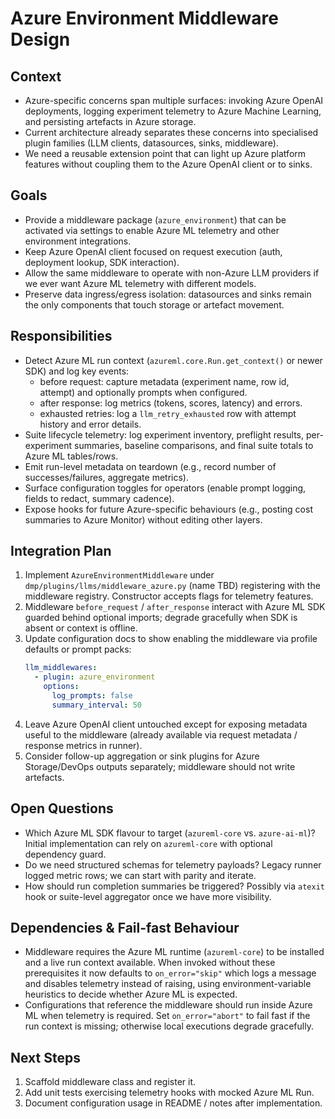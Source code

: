# Azure Environment Middleware Design

## Context
- Azure-specific concerns span multiple surfaces: invoking Azure OpenAI deployments, logging experiment telemetry to Azure Machine Learning, and persisting artefacts in Azure storage.
- Current architecture already separates these concerns into specialised plugin families (LLM clients, datasources, sinks, middleware).
- We need a reusable extension point that can light up Azure platform features without coupling them to the Azure OpenAI client or to sinks.

## Goals
- Provide a middleware package (`azure_environment`) that can be activated via settings to enable Azure ML telemetry and other environment integrations.
- Keep Azure OpenAI client focused on request execution (auth, deployment lookup, SDK interaction).
- Allow the same middleware to operate with non-Azure LLM providers if we ever want Azure ML telemetry with different models.
- Preserve data ingress/egress isolation: datasources and sinks remain the only components that touch storage or artefact movement.

## Responsibilities
- Detect Azure ML run context (`azureml.core.Run.get_context()` or newer SDK) and log key events:
  - before request: capture metadata (experiment name, row id, attempt) and optionally prompts when configured.
  - after response: log metrics (tokens, scores, latency) and errors.
  - exhausted retries: log a `llm_retry_exhausted` row with attempt history and error details.
- Suite lifecycle telemetry: log experiment inventory, preflight results, per-experiment summaries, baseline comparisons, and final suite totals to Azure ML tables/rows.
- Emit run-level metadata on teardown (e.g., record number of successes/failures, aggregate metrics).
- Surface configuration toggles for operators (enable prompt logging, fields to redact, summary cadence).
- Expose hooks for future Azure-specific behaviours (e.g., posting cost summaries to Azure Monitor) without editing other layers.

## Integration Plan
1. Implement `AzureEnvironmentMiddleware` under `dmp/plugins/llms/middleware_azure.py` (name TBD) registering with the middleware registry. Constructor accepts flags for telemetry features.
2. Middleware `before_request` / `after_response` interact with Azure ML SDK guarded behind optional imports; degrade gracefully when SDK is absent or context is offline.
3. Update configuration docs to show enabling the middleware via profile defaults or prompt packs:
   ```yaml
   llm_middlewares:
     - plugin: azure_environment
       options:
         log_prompts: false
         summary_interval: 50
   ```
4. Leave Azure OpenAI client untouched except for exposing metadata useful to the middleware (already available via request metadata / response metrics in runner).
5. Consider follow-up aggregation or sink plugins for Azure Storage/DevOps outputs separately; middleware should not write artefacts.

## Open Questions
- Which Azure ML SDK flavour to target (`azureml-core` vs. `azure-ai-ml`)? Initial implementation can rely on `azureml-core` with optional dependency guard.
- Do we need structured schemas for telemetry payloads? Legacy runner logged metric rows; we can start with parity and iterate.
- How should run completion summaries be triggered? Possibly via `atexit` hook or suite-level aggregator once we have more visibility.

## Dependencies & Fail-fast Behaviour
- Middleware requires the Azure ML runtime (`azureml-core`) to be installed and a live run context available. When invoked without these prerequisites it now defaults to `on_error="skip"` which logs a message and disables telemetry instead of raising, using environment-variable heuristics to decide whether Azure ML is expected.
- Configurations that reference the middleware should run inside Azure ML when telemetry is required. Set `on_error="abort"` to fail fast if the run context is missing; otherwise local executions degrade gracefully.

## Next Steps
1. Scaffold middleware class and register it.
2. Add unit tests exercising telemetry hooks with mocked Azure ML Run.
3. Document configuration usage in README / notes after implementation.
